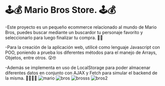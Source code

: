 #  🕹💰 Mario Bros Store. 🕹💰

-Este proyecto es un pequeño ecommerce relacionado al mundo de Mario Bros, puedes buscar mediante un buscardor tu personaje favorito y seleccionarlo para luego finalizar tu compra. 🤑🤑

-Para la creación de la aplicación web, utilicé como lenguaje Javascript con POO, poniendo a prueba los diferentes métodos para el manejo de Arrays, Objetos, entre otros. 😲🤓

-Además se implementa en uso de LocalStorage para poder almacenar diferentes datos en conjunto con AJAX y Fetch para simular el backend de la misma. 👨‍💻👨‍💻
![mario](https://github.com/ezequielquevedo111/mariobros-store/assets/109804108/202384d0-16fe-42e1-bcbb-63a55c6a9a07)
![bros](https://github.com/ezequielquevedo111/mariobros-store/assets/109804108/2ea37299-4ded-4046-a8a2-31a46374a405)
![brosss](https://github.com/ezequielquevedo111/mariobros-store/assets/109804108/c1bee981-50ae-4825-87fc-dabcfd06e9dd)
![bros2](https://github.com/ezequielquevedo111/mariobros-store/assets/109804108/bc156c4d-3d34-4480-9ddf-b0dc93b59e26)


